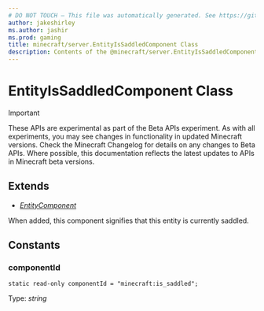 ```yaml
---
# DO NOT TOUCH — This file was automatically generated. See https://github.com/mojang/minecraftapidocsgenerator to modify descriptions, examples, etc.
author: jakeshirley
ms.author: jashir
ms.prod: gaming
title: minecraft/server.EntityIsSaddledComponent Class
description: Contents of the @minecraft/server.EntityIsSaddledComponent class.
---
```

# EntityIsSaddledComponent Class
>[!IMPORTANT]
>These APIs are experimental as part of the Beta APIs experiment. As with all experiments, you may see changes in functionality in updated Minecraft versions. Check the Minecraft Changelog for details on any changes to Beta APIs. Where possible, this documentation reflects the latest updates to APIs in Minecraft beta versions.
## Extends
- [*EntityComponent*](EntityComponent.md)

When added, this component signifies that this entity is currently saddled.

## Constants

### **componentId**
`static read-only componentId = "minecraft:is_saddled";`

Type: *string*
